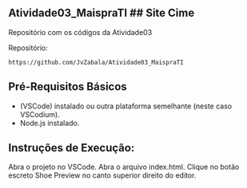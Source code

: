 ## Atividade03_MaispraTI ## Site Cime

Repositório com os códigos da Atividade03 

Repositório:
```
https://github.com/JvZabala/Atividade03_MaispraTI
```
## Pré-Requisitos Básicos

* (VSCode) instalado ou outra plataforma semelhante (neste caso VSCodium).
* Node.js instalado.
  
## Instruções de Execução:

Abra o projeto no VSCode.
Abra o arquivo index.html.
Clique no botão escreto Shoe Preview no canto superior direito do editor.
